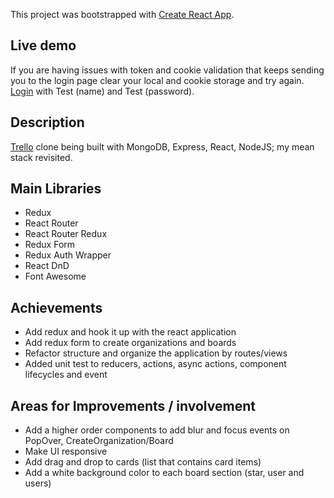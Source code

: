 This project was bootstrapped with [Create React App](https://github.com/facebookincubator/create-react-app).

## Live demo

If you are having issues with token and cookie validation that keeps sending you to the login page clear your local and cookie storage and try again.
[Login](http://d1ugf45u5klnwp.cloudfront.net/) with Test (name) and Test (password).

## Description

[Trello](http://trello.com) clone being built with MongoDB, Express, React, NodeJS; my mean stack revisited.

## Main Libraries

* Redux
* React Router
* React Router Redux
* Redux Form
* Redux Auth Wrapper
* React DnD
* Font Awesome

## Achievements

* Add redux and hook it up with the react application
* Add redux form to create organizations and boards
* Refactor structure and organize the application by routes/views
* Added unit test to reducers, actions, async actions, component lifecycles and event

## Areas for Improvements / involvement

* Add a higher order components to add blur and focus events on PopOver, CreateOrganization/Board
* Make UI responsive
* Add drag and drop to cards (list that contains card items)
* Add a white background color to each board section (star, user and users)
